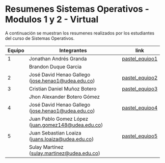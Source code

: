 # Resumenes Sistemas Operativos - Modulos 1 y 2 - Virtual

A continuación se muestran los resumenes realizados por los estudiantes del curso de Sistemas Operativos.

|Equipo|Integrantes|link|
|----|----|----|
|1|Jonathan Andrés Granda|[pastel_equipo1](pastel_equipo1_M1-2.pdf)| 
||Brandon Duque Garcia||
|2|José David Henao Gallego (jose.henao1@udea.edu.co)|[pastel_equipo2](pastel_equipo2_M1-2.pdf)|
|3|Cristian Daniel Muñoz Botero|[pastel_equipo3](pastel_equipo3_M1-2.pdf)|
||Jhon Alexander Botero Gómez||
|4|José David Henao Gallego (jose.henao1@udea.edu.co)|[pastel_equipo4](pastel_equipo4_M1-2.pdf)|
||Juan Pablo Gomez López (juan.gomez148@udea.edu.co)||
|5|Juan Sebastian Loaiza (juans.loaiza@udea.edu.co)|[pastel_equipo5](pastel_equipo5_M1-2.pdf)|
||Sulay Martínez (sulay.martinez@udea.edu.co)||

